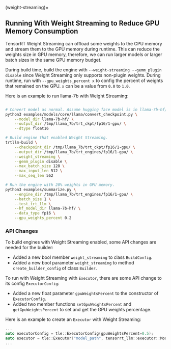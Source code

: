 (weight-streaming)=

## Running With Weight Streaming to Reduce GPU Memory Consumption

TensorRT Weight Streaming can offload some weights to the CPU memory and stream them to the GPU memory during runtime.
This can reduce the weights size in GPU memory, therefore, we can run larger models or larger batch sizes in the same GPU memory budget.


During build time, build the engine with `--weight-streaming --gemm_plugin disable` since Weight Streaming only supports non-plugin weights. During runtime, run with `--gpu_weights_percent x` to config the percent of weights that remained on the GPU. `x` can be a value from `0.0` to `1.0`.

Here is an example to run llama-7b with Weight Streaming:
```bash

# Convert model as normal. Assume hugging face model is in llama-7b-hf/
python3 examples/models/core/llama/convert_checkpoint.py \
    --model_dir llama-7b-hf/ \
    --output_dir /tmp/llama_7b/trt_ckpt/fp16/1-gpu/ \
    --dtype float16

# Build engine that enabled Weight Streaming.
trtllm-build \
    --checkpoint_dir /tmp/llama_7b/trt_ckpt/fp16/1-gpu/ \
    --output_dir /tmp/llama_7b/trt_engines/fp16/1-gpu/ \
    --weight_streaming \
    --gemm_plugin disable \
    --max_batch_size 128 \
    --max_input_len 512 \
    --max_seq_len 562

# Run the engine with 20% weights in GPU memory.
python3 examples/summarize.py \
    --engine_dir /tmp/llama_7b/trt_engines/fp16/1-gpu/ \
    --batch_size 1 \
    --test_trt_llm \
    --hf_model_dir llama-7b-hf/ \
    --data_type fp16 \
    --gpu_weights_percent 0.2

```


### API Changes

To build engines with Weight Streaming enabled, some API changes are needed for the builder:
- Added a new bool member `weight_streaming` to class `BuildConfig`.
- Added a new bool parameter `weight_streaming` to method `create_builder_config` of class `Builder`.

To run with Weight Streaming with `Executor`, there are some API change to its config `ExecutorConfig`:
- Added a new float parameter `gpuWeightsPercent` to the constructor of `ExecutorConfig`.
- Added two member functions `setGpuWeightsPercent` and `getGpuWeightsPercent` to set and get the GPU weights percentage.

Here is an example to create an `Executor` with Weight Streaming:
```c++
...
auto executorConfig = tle::ExecutorConfig(gpuWeightsPercent=0.5);
auto executor = tle::Executor("model_path", tensorrt_llm::executor::ModelType::kDECODER_ONLY, executorConfig);
...
```
